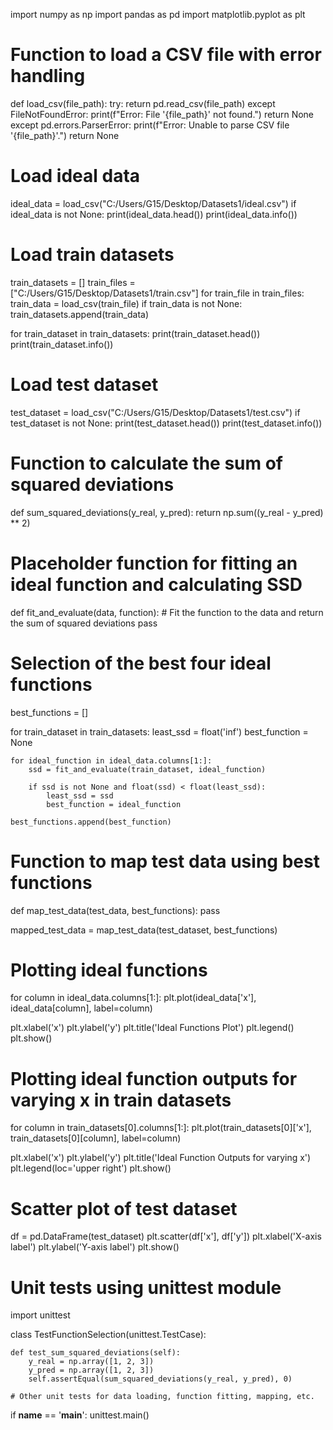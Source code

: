 import numpy as np
import pandas as pd
import matplotlib.pyplot as plt


# Function to load a CSV file with error handling
def load_csv(file_path):
    try:
        return pd.read_csv(file_path)
    except FileNotFoundError:
        print(f"Error: File '{file_path}' not found.")
        return None
    except pd.errors.ParserError:
        print(f"Error: Unable to parse CSV file '{file_path}'.")
        return None


# Load ideal data
ideal_data = load_csv("C:/Users/G15/Desktop/Datasets1/ideal.csv")
if ideal_data is not None:
    print(ideal_data.head())
    print(ideal_data.info())


# Load train datasets
train_datasets = []
train_files = ["C:/Users/G15/Desktop/Datasets1/train.csv"]
for train_file in train_files:
    train_data = load_csv(train_file)
    if train_data is not None:
        train_datasets.append(train_data)

for train_dataset in train_datasets:
    print(train_dataset.head())
    print(train_dataset.info())


# Load test dataset
test_dataset = load_csv("C:/Users/G15/Desktop/Datasets1/test.csv")
if test_dataset is not None:
    print(test_dataset.head())
    print(test_dataset.info())


# Function to calculate the sum of squared deviations
def sum_squared_deviations(y_real, y_pred):
    return np.sum((y_real - y_pred) ** 2)


# Placeholder function for fitting an ideal function and calculating SSD
def fit_and_evaluate(data, function):
    # Fit the function to the data and return the sum of squared deviations
    pass


# Selection of the best four ideal functions
best_functions = []

for train_dataset in train_datasets:
    least_ssd = float('inf')
    best_function = None

    for ideal_function in ideal_data.columns[1:]:
        ssd = fit_and_evaluate(train_dataset, ideal_function)

        if ssd is not None and float(ssd) < float(least_ssd):
            least_ssd = ssd
            best_function = ideal_function

    best_functions.append(best_function)


# Function to map test data using best functions
def map_test_data(test_data, best_functions):
    pass


mapped_test_data = map_test_data(test_dataset, best_functions)

# Plotting ideal functions
for column in ideal_data.columns[1:]:
    plt.plot(ideal_data['x'], ideal_data[column], label=column)

plt.xlabel('x')
plt.ylabel('y')
plt.title('Ideal Functions Plot')
plt.legend()
plt.show()

# Plotting ideal function outputs for varying x in train datasets
for column in train_datasets[0].columns[1:]:
    plt.plot(train_datasets[0]['x'], train_datasets[0][column], label=column)

plt.xlabel('x')
plt.ylabel('y')
plt.title('Ideal Function Outputs for varying x')
plt.legend(loc='upper right')
plt.show()

# Scatter plot of test dataset
df = pd.DataFrame(test_dataset)
plt.scatter(df['x'], df['y'])
plt.xlabel('X-axis label')
plt.ylabel('Y-axis label')
plt.show()

# Unit tests using unittest module
import unittest

class TestFunctionSelection(unittest.TestCase):

    def test_sum_squared_deviations(self):
        y_real = np.array([1, 2, 3])
        y_pred = np.array([1, 2, 3])
        self.assertEqual(sum_squared_deviations(y_real, y_pred), 0)

    # Other unit tests for data loading, function fitting, mapping, etc.

if __name__ == '__main__':
    unittest.main()
